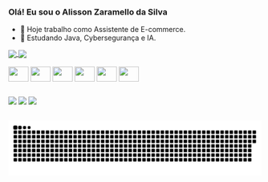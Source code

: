 ### Olá! Eu sou o Alisson Zaramello da Silva

- 🔭 Hoje trabalho como Assistente de E-commerce.
- 🌱 Estudando Java, Cybersegurança e IA.

<a href="https://github.com/AlissonZaramello/github-readme-stats">
  <img height=200 align="center" src="https://github-readme-stats.vercel.app/api?username=AlissonZaramello&show_icons=true&theme=dracula" />
</a>
<a href="https://github.com/AlissonZaramello/convoychat">
  <img height=200 align="center" src="https://github-readme-stats.vercel.app/api/top-langs/?username=AlissonZaramello&layout=donut&theme=dracula&card_width=320" />
</a>
<div style="display: inline_block"><br>
  <img align="center" height="30" width="40" src="https://cdn.jsdelivr.net/gh/devicons/devicon@latest/icons/java/java-original.svg"/>
  <img align="center" height="30" width="40" src="https://cdn.jsdelivr.net/gh/devicons/devicon@latest/icons/cplusplus/cplusplus-original.svg"/>
  <img align="center" height="30" width="40" src="https://cdn.jsdelivr.net/gh/devicons/devicon@latest/icons/html5/html5-original.svg"/>
  <img align="center" height="30" width="40" src="https://cdn.jsdelivr.net/gh/devicons/devicon@latest/icons/css3/css3-original.svg"/>
  <img align="center" height="30" width="40" src="https://cdn.jsdelivr.net/gh/devicons/devicon@latest/icons/javascript/javascript-original.svg"/>
  <img align="center" height="30" width="40" src="https://cdn.jsdelivr.net/gh/devicons/devicon@latest/icons/python/python-original.svg"/>
</div>  

##

<div>
  <a href="https://www.instagram.com/alisson_zaramello?utm_source=qr&igsh=MTAxZThqYnBtbmRnMg==" target="_blank"><img src="https://img.shields.io/badge/Instagram-E4405F?style=for-the-badge&logo=instagram&logoColor=white" target="_blank"></a>
  <a href="https://br.linkedin.com/in/alisson-zaramello-78b88a27a" target="_blank"><img src="https://img.shields.io/badge/LinkedIn-0077B5?style=for-the-badge&logo=linkedin&logoColor=white" target="_blank"></a>
  <a href="mailto:alissonz.developer@gmail.com" target="_blank"><img src="https://img.shields.io/badge/Gmail-D14836?style=for-the-badge&logo=gmail&logoColor=white" target="_blank"></a>
</div>

##

![Snake animation](https://github.com/AlissonZaramello/AlissonZaramello/blob/output/github-contribution-grid-snake.svg)
